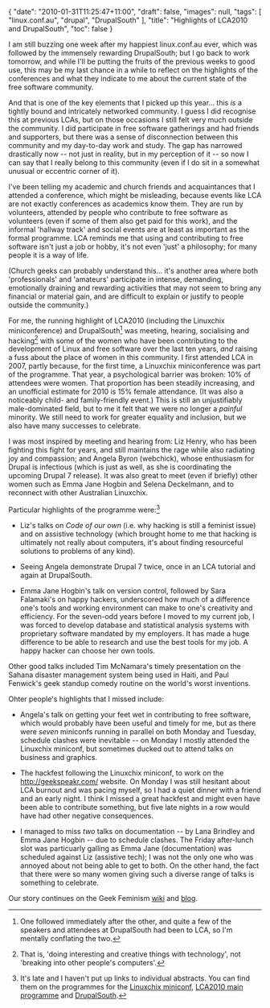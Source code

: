 {
   "date": "2010-01-31T11:25:47+11:00",
   "draft": false,
   "images": null,
   "tags": [
      "linux.conf.au",
      "drupal",
      "DrupalSouth"
   ],
   "title": "Highlights of LCA2010 and DrupalSouth",
   "toc": false
}

I am still buzzing one week after my happiest linux.conf.au ever, which was followed by the immensely rewarding DrupalSouth; but I go back to work tomorrow, and while I'll be putting the fruits of the previous weeks to good use, this may be my last chance in a while to reflect on the highlights of the conferences and what they indicate to me about the current state of the free software community.

And that is one of the key elements that I picked up this year... this _is_ a tightly bound and intricately networked community. I guess I did recognise this at previous LCAs, but on those occasions I still felt very much outside the community. I did participate in free software gatherings and had friends and supporters, but there was a sense of disconnection between this community and my day-to-day work and study. The gap has narrowed drastically now -- not just in reality, but in my perception of it -- so now I can say that I really belong to this community (even if I do sit in a somewhat unusual or eccentric corner of it).

I've been telling my academic and church friends and acquaintances that I attended a conference, which might be misleading, because events like LCA are not exactly conferences as academics know them. They are run by volunteers, attended by people who contribute to free software as volunteers (even if some of them also get paid for this work), and the informal 'hallway track' and social events are at least as important as the formal programme. LCA reminds me that using and contributing to free software isn't just a job or hobby, it's not even 'just' a philosophy; for many people it is a way of life.

(Church geeks can probably understand this... it's another area where both 'professionals' and 'amateurs' participate in intense, demanding, emotionally draining and rewarding activities that may not seem to bring any financial or material gain, and are difficult to explain or justify to people outside the community.)

For me, the running highlight of LCA2010 (including the Linuxchix miniconference) and DrupalSouth[^prog] was meeting, hearing, socialising and hacking[^hack] with some of the women who have been contributing to the development of Linux and free software over the last ten years, _and_ raising a fuss about the place of women in this community. I first attended LCA in 2007, partly because, for the first time, a Linuxchix miniconference was part of the programme. That year, a psychological barrier was broken: 10% of attendees were women. That proportion has been steadily increasing, and an unofficial estimate for 2010 is 15% female attendance. (It was also a noticeably child- and family-friendly event.) This is still an unjustifiably male-dominated field, but to me it felt that we were no longer a _painful_ minority. We still need to work for greater equality and inclusion, but we also have many successes to celebrate.

I was most inspired by meeting and hearing from: Liz Henry, who has been fighting this fight for years, and still maintains the rage while also radiating joy and compassion; and Angela Byron (webchick), whose enthusiasm for Drupal is infectious (which is just as well, as she is coordinating the upcoming Drupal 7 release). It was also great to meet (even if briefly) other women such as Emma Jane Hogbin and Selena Deckelmann, and to reconnect with other Australian Linuxchix.

Particular highlights of the programme were:[^links]

* Liz's talks on _Code of our own_ (i.e. why hacking is still a feminist issue) and on assistive technology (which brought home to me that hacking is ultimately not really about computers, it's about finding resourceful solutions to problems of any kind).

* Seeing Angela demonstrate Drupal 7 twice, once in an LCA tutorial and again at DrupalSouth.

* Emma Jane Hogbin's talk on version control, followed by Sara Falamaki's on happy hackers, underscored how much of a difference one's tools and working environment can make to one's creativity and efficiency. For the seven-odd years before I moved to my current job, I was forced to develop database and statistical analysis systems with proprietary software mandated by my employers. It has made a huge difference to be able to research and use the best tools for my job. A happy hacker can choose her own tools.

Other good talks included Tim McNamara's timely presentation on the Sahana disaster management system being used in Haiti, and Paul Fenwick's geek standup comedy routine on the world's worst inventions.

Ohter people's highlights that I missed include:

* Angela's talk on getting your feet wet in contributing to free software, which would probably have been useful and timely for me, but as there were *seven* miniconfs running in parallel on both Monday and Tuesday, schedule clashes were inevitable -- on Monday I mostly attended the Linuxchix miniconf, but sometimes ducked out to attend talks on business and graphics.

* The hackfest following the Linuxchix miniconf, to work on the <http://geekspeakr.com/> website. On Monday I was still hesitant about LCA burnout and was pacing myself, so I had a quiet dinner with a friend and an early night. I think I missed a great hackfest and might even have been able to contribute something, but five late nights in a row would have had other negative consequences.

* I managed to miss *two* talks on documentation -- by Lana Brindley and Emma Jane Hogbin -- due to schedule clashes. The Friday after-lunch slot was particuarly galling as Emma Jane (documentation) was scheduled against Liz (assistive tech); I was not the only one who was annoyed about not being able to get to both. On the other hand, the fact that there were so many women giving such a diverse range of talks is something to celebrate.

Our story continues on the Geek Feminism [wiki](http://geekfeminism.wikia.com/) and [blog](http://geekfeminism.org/).

[^prog]: One followed immediately after the other, and quite a few of the speakers and attendees at DrupalSouth had been to LCA, so I'm mentally conflating the two.

[^hack]: That is, 'doing interesting and creative things with technology', not 'breaking into other people's computers'.

[^links]: It's late and I haven't put up links to individual abstracts. You can find them on the programmes for the [Linuxchix miniconf](http://haecksen.org.nz/node/272), [LCA2010 main programme](http://www.lca2010.org.nz/programme/schedule) and [DrupalSouth](http://wellington2010.drupalsouth.net.nz/schedule).
